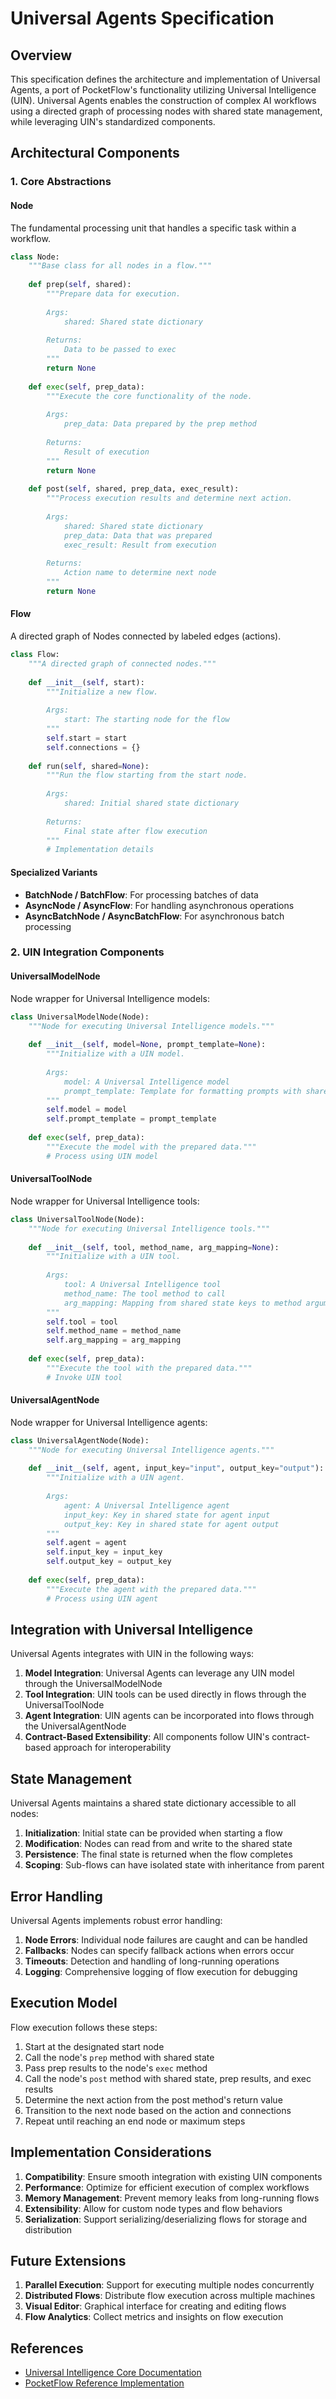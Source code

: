 # Universal Agents Specification

## Overview

This specification defines the architecture and implementation of Universal Agents, a port of PocketFlow's functionality utilizing Universal Intelligence (UIN). Universal Agents enables the construction of complex AI workflows using a directed graph of processing nodes with shared state management, while leveraging UIN's standardized components.

## Architectural Components

### 1. Core Abstractions

#### Node

The fundamental processing unit that handles a specific task within a workflow.

```python
class Node:
    """Base class for all nodes in a flow."""
    
    def prep(self, shared):
        """Prepare data for execution.
        
        Args:
            shared: Shared state dictionary
            
        Returns:
            Data to be passed to exec
        """
        return None
        
    def exec(self, prep_data):
        """Execute the core functionality of the node.
        
        Args:
            prep_data: Data prepared by the prep method
            
        Returns:
            Result of execution
        """
        return None
        
    def post(self, shared, prep_data, exec_result):
        """Process execution results and determine next action.
        
        Args:
            shared: Shared state dictionary
            prep_data: Data that was prepared
            exec_result: Result from execution
            
        Returns:
            Action name to determine next node
        """
        return None
```

#### Flow

A directed graph of Nodes connected by labeled edges (actions).

```python
class Flow:
    """A directed graph of connected nodes."""
    
    def __init__(self, start):
        """Initialize a new flow.
        
        Args:
            start: The starting node for the flow
        """
        self.start = start
        self.connections = {}
        
    def run(self, shared=None):
        """Run the flow starting from the start node.
        
        Args:
            shared: Initial shared state dictionary
            
        Returns:
            Final state after flow execution
        """
        # Implementation details
```

#### Specialized Variants

- **BatchNode / BatchFlow**: For processing batches of data
- **AsyncNode / AsyncFlow**: For handling asynchronous operations
- **AsyncBatchNode / AsyncBatchFlow**: For asynchronous batch processing

### 2. UIN Integration Components

#### UniversalModelNode

Node wrapper for Universal Intelligence models:

```python
class UniversalModelNode(Node):
    """Node for executing Universal Intelligence models."""
    
    def __init__(self, model=None, prompt_template=None):
        """Initialize with a UIN model.
        
        Args:
            model: A Universal Intelligence model
            prompt_template: Template for formatting prompts with shared state variables
        """
        self.model = model
        self.prompt_template = prompt_template
    
    def exec(self, prep_data):
        """Execute the model with the prepared data."""
        # Process using UIN model
```

#### UniversalToolNode

Node wrapper for Universal Intelligence tools:

```python
class UniversalToolNode(Node):
    """Node for executing Universal Intelligence tools."""
    
    def __init__(self, tool, method_name, arg_mapping=None):
        """Initialize with a UIN tool.
        
        Args:
            tool: A Universal Intelligence tool
            method_name: The tool method to call
            arg_mapping: Mapping from shared state keys to method arguments
        """
        self.tool = tool
        self.method_name = method_name
        self.arg_mapping = arg_mapping
    
    def exec(self, prep_data):
        """Execute the tool with the prepared data."""
        # Invoke UIN tool
```

#### UniversalAgentNode

Node wrapper for Universal Intelligence agents:

```python
class UniversalAgentNode(Node):
    """Node for executing Universal Intelligence agents."""
    
    def __init__(self, agent, input_key="input", output_key="output"):
        """Initialize with a UIN agent.
        
        Args:
            agent: A Universal Intelligence agent
            input_key: Key in shared state for agent input
            output_key: Key in shared state for agent output
        """
        self.agent = agent
        self.input_key = input_key
        self.output_key = output_key
    
    def exec(self, prep_data):
        """Execute the agent with the prepared data."""
        # Process using UIN agent
```

## Integration with Universal Intelligence

Universal Agents integrates with UIN in the following ways:

1. **Model Integration**: Universal Agents can leverage any UIN model through the UniversalModelNode
2. **Tool Integration**: UIN tools can be used directly in flows through the UniversalToolNode
3. **Agent Integration**: UIN agents can be incorporated into flows through the UniversalAgentNode
4. **Contract-Based Extensibility**: All components follow UIN's contract-based approach for interoperability

## State Management

Universal Agents maintains a shared state dictionary accessible to all nodes:

1. **Initialization**: Initial state can be provided when starting a flow
2. **Modification**: Nodes can read from and write to the shared state
3. **Persistence**: The final state is returned when the flow completes
4. **Scoping**: Sub-flows can have isolated state with inheritance from parent

## Error Handling

Universal Agents implements robust error handling:

1. **Node Errors**: Individual node failures are caught and can be handled
2. **Fallbacks**: Nodes can specify fallback actions when errors occur
3. **Timeouts**: Detection and handling of long-running operations
4. **Logging**: Comprehensive logging of flow execution for debugging

## Execution Model

Flow execution follows these steps:

1. Start at the designated start node
2. Call the node's `prep` method with shared state
3. Pass prep results to the node's `exec` method
4. Call the node's `post` method with shared state, prep results, and exec results
5. Determine the next action from the post method's return value
6. Transition to the next node based on the action and connections
7. Repeat until reaching an end node or maximum steps

## Implementation Considerations

1. **Compatibility**: Ensure smooth integration with existing UIN components
2. **Performance**: Optimize for efficient execution of complex workflows
3. **Memory Management**: Prevent memory leaks from long-running flows
4. **Extensibility**: Allow for custom node types and flow behaviors
5. **Serialization**: Support serializing/deserializing flows for storage and distribution

## Future Extensions

1. **Parallel Execution**: Support for executing multiple nodes concurrently
2. **Distributed Flows**: Distribute flow execution across multiple machines
3. **Visual Editor**: Graphical interface for creating and editing flows
4. **Flow Analytics**: Collect metrics and insights on flow execution

## References

- [Universal Intelligence Core Documentation](../reference/universal-intelligence/core)
- [PocketFlow Reference Implementation](../reference/PocketFlow)